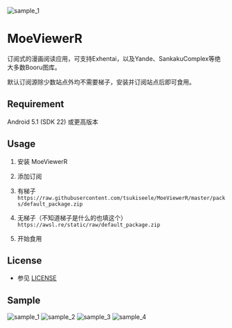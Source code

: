 ![sample_1](./sample/ic_launcher-web.png)

# MoeViewerR

订阅式的漫画阅读应用，可支持Exhentai，以及Yande、SankakuComplex等绝大多数Booru图库。

默认订阅源除少数站点外均不需要梯子，安装并订阅站点后即可食用。

## Requirement
Android 5.1 (SDK 22) 或更高版本

## Usage
1. 安装 MoeViewerR

1. 添加订阅  

  1. 有梯子  
    ```
    https://raw.githubusercontent.com/tsukiseele/MoeViewerR/master/packs/default_package.zip
    ```
  1. 无梯子（不知道梯子是什么的也填这个）
    ```
    https://awsl.re/static/raw/default_package.zip
    ```

1. 开始食用

## License
- 参见 [LICENSE](./LICENSE)

## Sample
![sample_1](./sample/sample_1.jpg)
![sample_2](./sample/sample_2.jpg)
![sample_3](./sample/sample_3.jpg)
![sample_4](./sample/sample_4.jpg)
